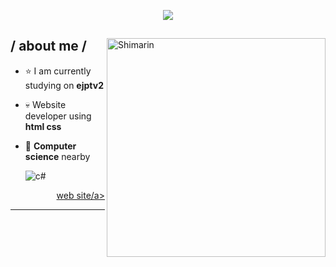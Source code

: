 <p align = center ><img src="https://parrot-dev.web.app/0xParrot/img/1.gif"> </p>

<div>

<img align="right" width="350" alt="Shimarin" src="https://news.vidyaacademy.ac.in/wp-content/uploads/2020/02/parrot.png"/>

<h2> / about me /</h2>
  
- ⭐ I am currently studying on **ejptv2**
- 💀 Website developer using **html css**
- 👾 **Computer science** nearby
  
    <img src = "https://img.shields.io/badge/c%23-%23239120.svg?style=for-the-badge&logo=c-sharp&logoColor=white" alt = "c#" />
    
  
<div align="right">
<a href="https://parrot-dev.web.app/">web site/a>
  </div>
  </div>

------



